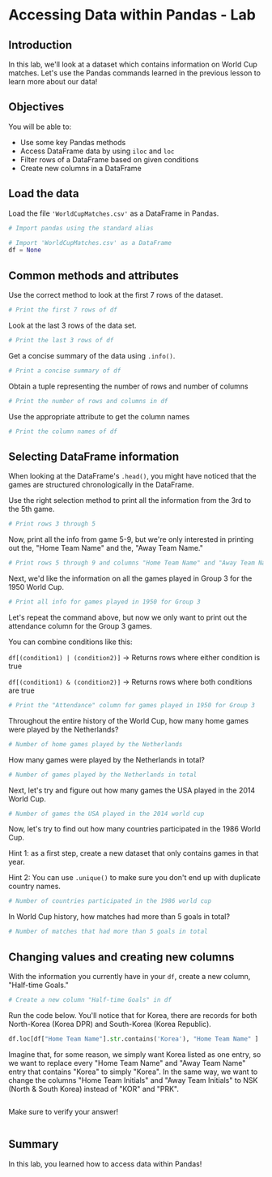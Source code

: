 
# Accessing Data within Pandas - Lab

## Introduction

In this lab, we'll look at a dataset which contains information on World Cup matches. Let's use the Pandas commands learned in the previous lesson to learn more about our data!

## Objectives
You will be able to:
* Use some key Pandas methods
* Access DataFrame data by using `iloc` and `loc` 
* Filter rows of a DataFrame based on given conditions
* Create new columns in a DataFrame

## Load the data

Load the file `'WorldCupMatches.csv'` as a DataFrame in Pandas.


```python
# Import pandas using the standard alias

# Import 'WorldCupMatches.csv' as a DataFrame
df = None
```

## Common methods and attributes

Use the correct method to look at the first 7 rows of the dataset.


```python
# Print the first 7 rows of df

```

Look at the last 3 rows of the data set.


```python
# Print the last 3 rows of df

```

Get a concise summary of the data using `.info()`. 


```python
# Print a concise summary of df

```

Obtain a tuple representing the number of rows and number of columns


```python
# Print the number of rows and columns in df

```

Use the appropriate attribute to get the column names


```python
# Print the column names of df

```

## Selecting DataFrame information

When looking at the DataFrame's `.head()`, you might have noticed that the games are structured chronologically in the DataFrame.

Use the right selection method to print all the information from the 3rd to the 5th game.


```python
# Print rows 3 through 5

```

Now, print all the info from game 5-9, but we're only interested in printing out the, "Home Team Name" and the, "Away Team Name." 


```python
# Print rows 5 through 9 and columns "Home Team Name" and "Away Team Name"

```

Next, we'd like the information on all the games played in Group 3 for the 1950 World Cup.


```python
# Print all info for games played in 1950 for Group 3

```

Let's repeat the command above, but now we only want to print out the attendance column for the Group 3 games. 

You can combine conditions like this:

`df[(condition1) | (condition2)]`  -> Returns rows where either condition is true

`df[(condition1) & (condition2)]`  -> Returns rows where both conditions are true


```python
# Print the "Attendance" column for games played in 1950 for Group 3

```

Throughout the entire history of the World Cup, how many home games were played by the Netherlands?


```python
# Number of home games played by the Netherlands

```

How many games were played by the Netherlands in total?


```python
# Number of games played by the Netherlands in total

```

Next, let's try and figure out how many games the USA played in the 2014 World Cup. 


```python
# Number of games the USA played in the 2014 world cup

```

Now, let's try to find out how many countries participated in the 1986 World Cup.

Hint 1: as a first step, create a new dataset that only contains games in that year.

Hint 2: You can use `.unique()` to make sure you don't end up with duplicate country names.


```python
# Number of countries participated in the 1986 world cup

```

In World Cup history, how matches had more than 5 goals in total?


```python
# Number of matches that had more than 5 goals in total

```

## Changing values and creating new columns

With the information you currently have in your `df`, create a new column, "Half-time Goals."


```python
# Create a new column "Half-time Goals" in df

```

Run the code below. You'll notice that for Korea, there are records for both North-Korea (Korea DPR) and South-Korea (Korea Republic). 


```python
df.loc[df["Home Team Name"].str.contains('Korea'), "Home Team Name" ]
```

Imagine that, for some reason, we simply want Korea listed as one entry, so we want to replace every "Home Team Name" and "Away Team Name" entry that contains "Korea" to simply "Korea". In the same way, we want to change the columns "Home Team Initials" and "Away Team Initials" to NSK (North & South Korea) instead of "KOR" and "PRK". 


```python

```

Make sure to verify your answer!


```python

```

## Summary

In this lab, you learned how to access data within Pandas!
